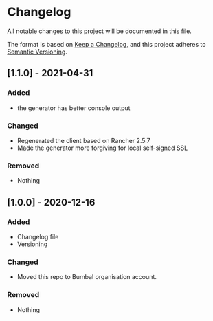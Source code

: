 # Changelog

All notable changes to this project will be documented in this file.

The format is based on [Keep a Changelog](https://keepachangelog.com/en/1.0.0/),
and this project adheres to [Semantic Versioning](https://semver.org/spec/v2.0.0.html).

## [1.1.0] - 2021-04-31

### Added

- the generator has better console output

### Changed

- Regenerated the client based on Rancher 2.5.7
- Made the generator more forgiving for local self-signed SSL

### Removed

- Nothing

## [1.0.0] - 2020-12-16

### Added

- Changelog file
- Versioning

### Changed

- Moved this repo to Bumbal organisation account. 

### Removed

- Nothing